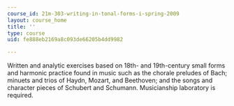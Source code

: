 ```yaml
---
course_id: 21m-303-writing-in-tonal-forms-i-spring-2009
layout: course_home
title: ''
type: course
uid: fe888eb2169a8c093de66205b4dd9982

---
```

Written and analytic exercises based on 18th- and 19th-century small forms and harmonic practice found in music such as the chorale preludes of Bach; minuets and trios of Haydn, Mozart, and Beethoven; and the songs and character pieces of Schubert and Schumann. Musicianship laboratory is required.
